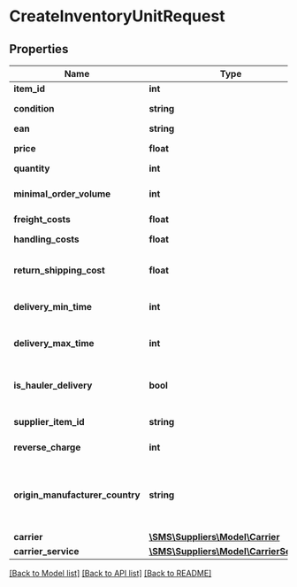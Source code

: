 # CreateInventoryUnitRequest

## Properties
Name | Type | Description | Notes
------------ | ------------- | ------------- | -------------
**item_id** | **int** | Item ID | [optional] 
**condition** | **string** | Unit condition | [optional] 
**ean** | **string** | EAN | 
**price** | **float** | Supplier price | 
**quantity** | **int** | Unit Quantity | 
**minimal_order_volume** | **int** | Minimal Order Volume | [optional] 
**freight_costs** | **float** | Freight costs | [optional] 
**handling_costs** | **float** | Handling costs | 
**return_shipping_cost** | **float** | Return shipping Cost | [optional] 
**delivery_min_time** | **int** | Minimal Delivery Time | 
**delivery_max_time** | **int** | Maximum Delivery Time | 
**is_hauler_delivery** | **bool** | If this unit required a hauler delivery | [optional] 
**supplier_item_id** | **string** | Supplier Item ID | 
**reverse_charge** | **int** | Reverse charge | [optional] 
**origin_manufacturer_country** | **string** | Origin Manufacturer Country of the unit (in ISO-Alpha2 Format) | [optional] 
**carrier** | [**\SMS\Suppliers\Model\Carrier**](Carrier.md) |  | [optional] 
**carrier_service** | [**\SMS\Suppliers\Model\CarrierService**](CarrierService.md) |  | [optional] 

[[Back to Model list]](../../README.md#documentation-for-models) [[Back to API list]](../../README.md#documentation-for-api-endpoints) [[Back to README]](../../README.md)


